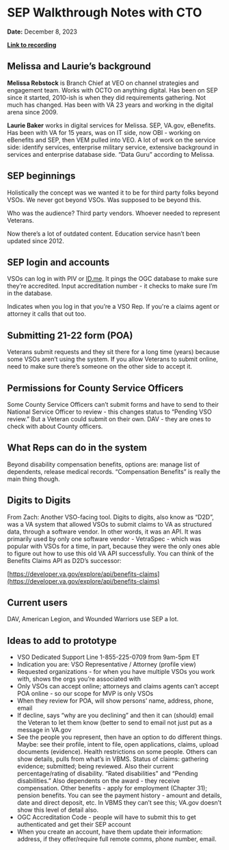 # SEP Walkthrough Notes with CTO

**Date:** December 8, 2023

**[Link to recording](https://dvagov.sharepoint.com/:v:/s/vaabdvro/ETtSA993V8BJrmNL4YQsuhUB7l4DktQOoQ2pj5lZuacrBg?e=VdySI6)**

## Melissa and Laurie’s background

**Melissa Rebstock** is Branch Chief at VEO on channel strategies and engagement team. Works with OCTO on anything digital. Has been on SEP since it started, 2010-ish is when they did requirements gathering. Not much has changed. Has been with VA 23 years and working in the digital arena since 2009.

**Laurie Baker** works in digital services for Melissa. SEP, VA.gov, eBenefits. Has been with VA for 15 years, was on IT side, now OBI - working on eBenefits and SEP, then VEM pulled into VEO. A lot of work on the service side: identify services, enterprise military service, extensive background in services and enterprise database side. “Data Guru” according to Melissa.

## SEP beginnings

Holistically the concept was we wanted it to be for third party folks beyond VSOs. We never got beyond VSOs. Was supposed to be beyond this.

Who was the audience? Third party vendors. Whoever needed to represent Veterans. 

Now there’s a lot of outdated content. Education service hasn’t been updated since 2012.

## SEP login and accounts

VSOs can log in with PIV or [ID.me](http://ID.me). It pings the OGC database to make sure they’re accredited. Input accreditation number - it checks to make sure I’m in the database.

Indicates when you log in that you’re a VSO Rep. If you're a claims agent or attorney it calls that out too.

## Submitting 21-22 form (POA)

Veterans submit requests and they sit there for a long time (years) because some VSOs aren’t using the system. If you allow Veterans to submit online, need to make sure there’s someone on the other side to accept it.

## Permissions for County Service Officers

Some County Service Officers can’t submit forms and have to send to their National Service Officer to review - this changes status to “Pending VSO review.” But a Veteran could submit on their own. DAV - they are ones to check with about County officers.

## What Reps can do in the system

Beyond disability compensation benefits, options are: manage list of dependents, release medical records. “Compensation Benefits” is really the main thing though.

## Digits to Digits

From Zach: Another VSO-facing tool. Digits to digits, also know as “D2D”, was a VA system that allowed VSOs to submit claims to VA as structured data, through a software vendor. In other words, it was an API. It was primarily used by only one software vendor - VetraSpec - which was popular with VSOs for a time, in part, because they were the only ones able to figure out how to use this old VA API successfully. You can think of the Benefits Claims API as D2D’s successor:

[https://developer.va.gov/explore/api/benefits-claims](https://developer.va.gov/explore/api/benefits-claims)

## Current users

DAV, American Legion, and Wounded Warriors use SEP a lot.

## Ideas to add to prototype

* VSO Dedicated Support Line 1-855-225-0709 from 9am-5pm ET
* Indication you are: VSO Representative / Attorney (profile view)
* Requested organizations - for when you have multiple VSOs you work with, shows the orgs you’re associated with
* Only VSOs can accept online; attorneys and claims agents can’t accept POA online - so our scope for MVP is only VSOs
* When they review for POA, will show persons’ name, address, phone, email
* If decline, says “why are you declining” and then it can (should) email the Veteran to let them know (better to send to email not just put as a message in VA.gov
* See the people you represent, then have an option to do different things. Maybe: see their profile, intent to file, open applications, claims, upload documents (evidence). Health restrictions on some people. Others can show details, pulls from what’s in VBMS. Status of claims: gathering evidence; submitted; being reviewed. Also their current percentage/rating of disability. “Rated disabilities” and “Pending disabilities.” Also dependents on the award - they receive compensation. Other benefits - apply for employment (Chapter 31); pension benefits. You can see the payment history - amount and details, date and direct deposit, etc. In VBMS they can’t see this; VA.gov doesn’t show this level of detail also.
* OGC Accreditation Code - people will have to submit this to get authenticated and get their SEP account
* When you create an account, have them update their information: address, if they offer/require full remote comms, phone number, email.
